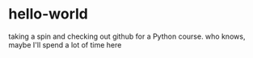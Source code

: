 # hello-world
taking a spin
and checking out github for a Python course.  who knows, maybe I'll spend a lot of time here
